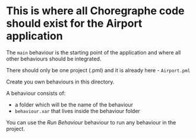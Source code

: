 # This is where all Choregraphe code should exist for the Airport application

The `main` behaviour is the starting point of the application and where all other behaviours should be integrated.

There should only be one project (.pml) and it is already here - `Airport.pml`

Create you own behaviours in this directory.

A behaviour consists of:
- a folder which will be the name of the behaviour
- `behaviour.xar` that lives inside the behaviour folder

You can use the *Run Behaviour* behaviour to run any behaviour in the project.